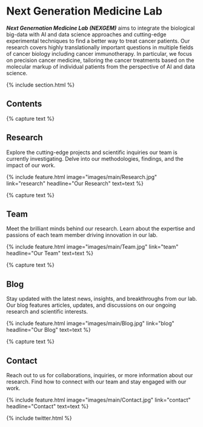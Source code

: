 ---
---

# **Next Generation Medicine Lab**

***Next Genernation Medicine Lab (NEXGEM)*** aims to integrate the biological big-data with AI and data science approaches and cutting-edge experimental techniques to find a better way to treat cancer patients. Our research covers highly translationally important questions in multiple fields of cancer biology including cancer immunotherapy. In particular, we focus on precision cancer medicine, tailoring the cancer treatments based on the molecular markup of individual patients from the perspective of AI and data science.

{% include section.html %}

## **Contents**

{% capture text %}

## Research

Explore the cutting-edge projects and scientific inquiries our team is currently investigating. Delve into our methodologies, findings, and the impact of our work.

{%  include feature.html image="images/main/Research.jpg" link="research" headline="Our Research" text=text %}

{% capture text %}

## Team

Meet the brilliant minds behind our research. Learn about the expertise and passions of each team member driving innovation in our lab.

{% include feature.html image="images/main/Team.jpg" link="team" headline="Our Team" text=text %}

{% capture text %}

## Blog

Stay updated with the latest news, insights, and breakthroughs from our lab. Our blog features articles, updates, and discussions on our ongoing research and scientific interests.

{% include feature.html image="images/main/Blog.jpg" link="blog" headline="Our Blog" text=text %}

{% capture text %}

## Contact

Reach out to us for collaborations, inquiries, or more information about our research. Find how to connect with our team and stay engaged with our work.

{% include feature.html image="images/main/Contact.jpg" link="contact" headline="Contact" text=text %}

{% include twitter.html %}


